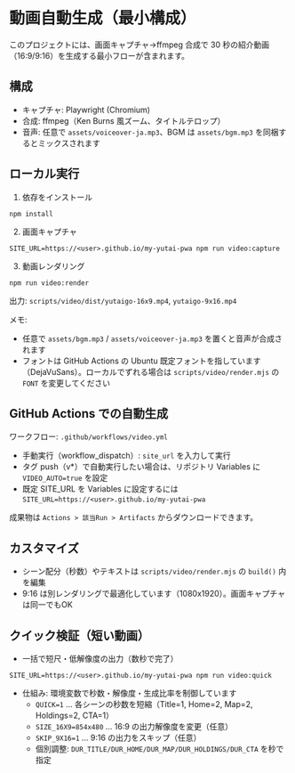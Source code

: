 # 動画自動生成（最小構成）

このプロジェクトには、画面キャプチャ→ffmpeg 合成で 30 秒の紹介動画（16:9/9:16）を生成する最小フローが含まれます。

## 構成
- キャプチャ: Playwright (Chromium)
- 合成: ffmpeg（Ken Burns 風ズーム、タイトルテロップ）
- 音声: 任意で `assets/voiceover-ja.mp3`、BGM は `assets/bgm.mp3` を同梱するとミックスされます

## ローカル実行

1) 依存をインストール

```
npm install
```

2) 画面キャプチャ

```
SITE_URL=https://<user>.github.io/my-yutai-pwa npm run video:capture
```

3) 動画レンダリング

```
npm run video:render
```

出力: `scripts/video/dist/yutaigo-16x9.mp4`, `yutaigo-9x16.mp4`

メモ:
- 任意で `assets/bgm.mp3` / `assets/voiceover-ja.mp3` を置くと音声が合成されます
- フォントは GitHub Actions の Ubuntu 既定フォントを指しています（DejaVuSans）。ローカルでずれる場合は `scripts/video/render.mjs` の `FONT` を変更してください

## GitHub Actions での自動生成

ワークフロー: `.github/workflows/video.yml`

- 手動実行（workflow_dispatch）: `site_url` を入力して実行
- タグ push（v*）で自動実行したい場合は、リポジトリ Variables に `VIDEO_AUTO=true` を設定
- 既定 SITE_URL を Variables に設定するには `SITE_URL=https://<user>.github.io/my-yutai-pwa`

成果物は `Actions > 該当Run > Artifacts` からダウンロードできます。

## カスタマイズ
- シーン配分（秒数）やテキストは `scripts/video/render.mjs` の `build()` 内を編集
- 9:16 は別レンダリングで最適化しています（1080x1920）。画面キャプチャは同一でもOK

## クイック検証（短い動画）
- 一括で短尺・低解像度の出力（数秒で完了）
```
SITE_URL=https://<user>.github.io/my-yutai-pwa npm run video:quick
```
- 仕組み: 環境変数で秒数・解像度・生成比率を制御しています
  - `QUICK=1` … 各シーンの秒数を短縮（Title=1, Home=2, Map=2, Holdings=2, CTA=1）
  - `SIZE_16X9=854x480` … 16:9 の出力解像度を変更（任意）
  - `SKIP_9X16=1` … 9:16 の出力をスキップ（任意）
  - 個別調整: `DUR_TITLE/DUR_HOME/DUR_MAP/DUR_HOLDINGS/DUR_CTA` を秒で指定
